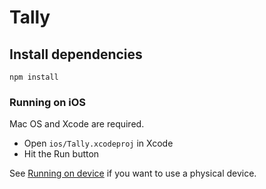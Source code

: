 # Tally

## Install dependencies

`npm install`

### Running on iOS

Mac OS and Xcode are required.

- Open `ios/Tally.xcodeproj` in Xcode
- Hit the Run button

See [Running on device](https://facebook.github.io/react-native/docs/running-on-device-ios.html) if you want to use a physical device.
